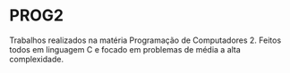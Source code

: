 # PROG2
Trabalhos realizados na matéria Programação de Computadores 2.
Feitos todos em linguagem C e focado em problemas de média a alta complexidade.
